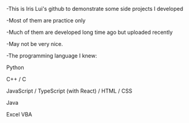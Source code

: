 -This is Iris Lui's github to demonstrate some side projects I developed

-Most of them are practice only

-Much of them are developed long time ago but uploaded recently

-May not be very nice.


-The programming language I knew:

  Python 
  
  C++ / C 
  
  JavaScript / TypeScript (with React) / HTML / CSS
  
  Java
  
  Excel VBA


